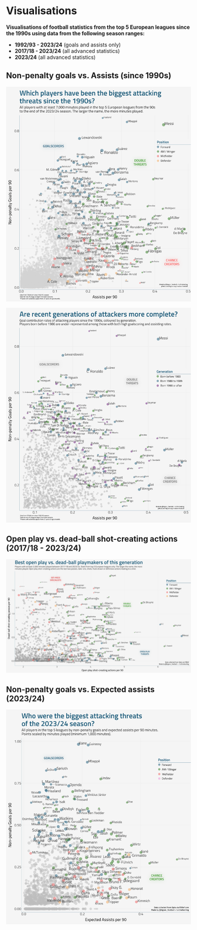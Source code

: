 # Visualisations
**Visualisations of football statistics from the top 5 European leagues since the 1990s using data from the following season ranges:**
* **1992/93 - 2023/24** (goals and assists only)
* **2017/18 - 2023/24** (all advanced statistics)
* **2023/24** (all advanced statistics)


## Non-penalty goals vs. Assists (since 1990s)
![1992/93 - 2023/24 NPG vs A viz](viz/9223%20npg%20a%20export.png?raw=true)

![1992/93 - 2023/24 NPG vs A viz](viz/9223%20npg%20a%20age%20export.png)

## Open play vs. dead-ball shot-creating actions (2017/18 - 2023/24)

![1992/93 - 2023/24 NPG vs A viz](viz/1723_sca_openplay_vs_deadball%20export.png)


## Non-penalty goals vs. Expected assists (2023/24)
![1992/93 - 2023/24 NPG vs A viz](viz/2324%20npg%20xa%20export.png)
